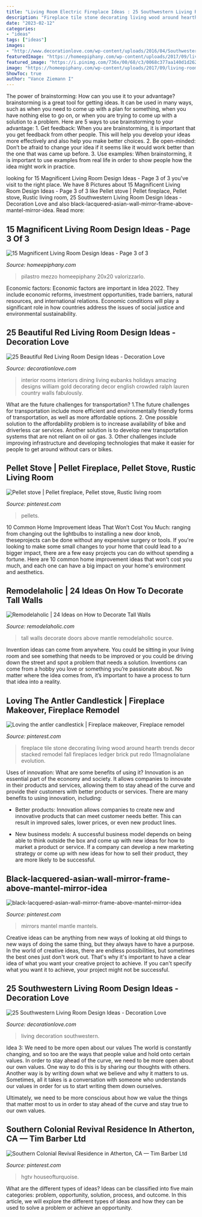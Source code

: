 ```yaml
---
title: "Living Room Electric Fireplace Ideas : 25 Southwestern Living Room Design Ideas"
description: "Fireplace tile stone decorating living wood around hearth trends decor stacked remodel fall fireplaces ledger brick put redo 11magnolialane evolution"
date: "2023-02-12"
categories:
- "ideas"
tags: ["ideas"]
images:
- "http://www.decorationlove.com/wp-content/uploads/2016/04/Southwestern-Living-Room-Design-Inspiration.jpg"
featuredImage: "https://homeepiphany.com/wp-content/uploads/2017/09/living-rooms_412-768x1025.jpg"
featured_image: "https://i.pinimg.com/736x/00/68/c3/0068c377aa140d1d262377ca3ebe7d6d--fireplace-living-rooms-wall-fireplaces.jpg"
image: "https://homeepiphany.com/wp-content/uploads/2017/09/living-rooms_412-768x1025.jpg"
ShowToc: true
author: "Vance Ziemann I"
---
```



The power of brainstorming: How can you use it to your advantage?
brainstorming is a great tool for getting ideas. It can be used in many ways, such as when you need to come up with a plan for something, when you have nothing else to go on, or when you are trying to come up with a solution to a problem. Here are 5 ways to use brainstorming to your advantage: 1. Get feedback: When you are brainstorming, it is important that you get feedback from other people. This will help you develop your ideas more effectively and also help you make better choices. 2. Be open-minded: Don’t be afraid to change your idea if it seems like it would work better than the one that was came up before. 3. Use examples: When brainstorming, it is important to use examples from real life in order to show people how the idea might work in practice. 
	

		
looking for 15 Magnificent Living Room Design Ideas - Page 3 of 3 you've visit to the right place. We have 8 Pictures about 15 Magnificent Living Room Design Ideas - Page 3 of 3 like Pellet stove | Pellet fireplace, Pellet stove, Rustic living room, 25 Southwestern Living Room Design Ideas - Decoration Love and also black-lacquered-asian-wall-mirror-frame-above-mantel-mirror-idea. Read more:
		
    
## 15 Magnificent Living Room Design Ideas - Page 3 Of 3

<img loading=lazy src="https://homeepiphany.com/wp-content/uploads/2017/09/living-rooms_412-768x1025.jpg" onerror="this.onerror=null;this.src='https://tse3.mm.bing.net/th?id=OIP.Uj5f9KTiLmHD_kO8jnUMIQHaJ4&amp;pid=15.1';" alt="15 Magnificent Living Room Design Ideas - Page 3 of 3">

_Source: homeepiphany.com_

>pilastro mezzo homeepiphany 20x20 valorizzarlo. 

	

Economic factors:
Economic factors are important in Idea 2022. They include economic reforms, investment opportunities, trade barriers, natural resources, and international relations. Economic conditions will play a significant role in how countries address the issues of social justice and environmental sustainability.

    
## 25 Beautiful Red Living Room Design Ideas - Decoration Love

<img loading=lazy src="http://www.decorationlove.com/wp-content/uploads/2016/09/Red-and-Gold-Dining-Room.jpg" onerror="this.onerror=null;this.src='https://tse2.mm.bing.net/th?id=OIP.xXgUrcfcJljOkzGdM1yGBAHaKH&amp;pid=15.1';" alt="25 Beautiful Red Living Room Design Ideas - Decoration Love">

_Source: decorationlove.com_

>interior rooms interiors dining living eubanks holidays amazing designs william gold decorating decor english crowded ralph lauren country walls fabulously. 

	

What are the future challenges for transportation?
1.The future challenges for transportation include more efficient and environmentally friendly forms of transportation, as well as more affordable options. 
2. One possible solution to the affordability problem is to increase availability of bike and driverless car services. Another solution is to develop new transportation systems that are not reliant on oil or gas. 
3. Other challenges include improving infrastructure and developing technologies that make it easier for people to get around without cars or bikes.

    
## Pellet Stove | Pellet Fireplace, Pellet Stove, Rustic Living Room

<img loading=lazy src="https://i.pinimg.com/736x/f9/73/9d/f9739d6fca8b1dbda4a9bcb2faae86eb.jpg" onerror="this.onerror=null;this.src='https://tse1.mm.bing.net/th?id=OIP.1tSv_kuQSrMYZxWe7QEufwHaJ3&amp;pid=15.1';" alt="Pellet stove | Pellet fireplace, Pellet stove, Rustic living room">

_Source: pinterest.com_

>pellets. 

	

10 Common Home Improvement Ideas That Won’t Cost You Much: ranging from changing out the lightbulbs to installing a new door knob, theseprojects can be done without any expensive surgery or tools.
If you're looking to make some small changes to your home that could lead to a bigger impact, there are a few easy projects you can do without spending a fortune. Here are 10 common home improvement ideas that won't cost you much, and each one can have a big impact on your home's environment and aesthetics.

    
## Remodelaholic | 24 Ideas On How To Decorate Tall Walls

<img loading=lazy src="http://www.remodelaholic.com/wp-content/uploads/2015/07/doors-above-mantle.jpg" onerror="this.onerror=null;this.src='https://tse2.mm.bing.net/th?id=OIP.QGOmIjYhKqtmdsxZrrL-1gHaLz&amp;pid=15.1';" alt="Remodelaholic | 24 Ideas on How to Decorate Tall Walls">

_Source: remodelaholic.com_

>tall walls decorate doors above mantle remodelaholic source. 

	

Invention ideas can come from anywhere. You could be sitting in your living room and see something that needs to be improved or you could be driving down the street and spot a problem that needs a solution. Inventions can come from a hobby you love or something you’re passionate about. No matter where the idea comes from, it’s important to have a process to turn that idea into a reality.

    
## Loving The Antler Candlestick | Fireplace Makeover, Fireplace Remodel

<img loading=lazy src="https://i.pinimg.com/736x/5e/d5/8b/5ed58bd35b957d28c2d81ebbec972b8f--tiled-fireplace-fireplace-redo.jpg" onerror="this.onerror=null;this.src='https://tse3.mm.bing.net/th?id=OIP.w2H4pMyChwPkBAvqiocaZQHaLC&amp;pid=15.1';" alt="Loving the antler candlestick | Fireplace makeover, Fireplace remodel">

_Source: pinterest.com_

>fireplace tile stone decorating living wood around hearth trends decor stacked remodel fall fireplaces ledger brick put redo 11magnolialane evolution. 

	

Uses of innovation: What are some benefits of using it?
Innovation is an essential part of the economy and society. It allows companies to innovate in their products and services, allowing them to stay ahead of the curve and provide their customers with better products or services. There are many benefits to using innovation, including: 
- Better products: Innovation allows companies to create new and innovative products that can meet customer needs better. This can result in improved sales, lower prices, or even new product lines.

- New business models: A successful business model depends on being able to think outside the box and come up with new ideas for how to market a product or service. If a company can develop a new marketing strategy or come up with new ideas for how to sell their product, they are more likely to be successful.

    
## Black-lacquered-asian-wall-mirror-frame-above-mantel-mirror-idea

<img loading=lazy src="https://i.pinimg.com/736x/00/68/c3/0068c377aa140d1d262377ca3ebe7d6d--fireplace-living-rooms-wall-fireplaces.jpg" onerror="this.onerror=null;this.src='https://tse4.mm.bing.net/th?id=OIP.uPTenZVH-k6-arPK760qrQHaLH&amp;pid=15.1';" alt="black-lacquered-asian-wall-mirror-frame-above-mantel-mirror-idea">

_Source: pinterest.com_

>mirrors mantel mantle mantels. 

	

Creative ideas can be anything from new ways of looking at old things to new ways of doing the same thing, but they always have to have a purpose. In the world of creative ideas, there are endless possibilities, but sometimes the best ones just don't work out. That's why it's important to have a clear idea of what you want your creative project to achieve. If you can't specify what you want it to achieve, your project might not be successful.

    
## 25 Southwestern Living Room Design Ideas - Decoration Love

<img loading=lazy src="http://www.decorationlove.com/wp-content/uploads/2016/04/Southwestern-Living-Room-Design-Inspiration.jpg" onerror="this.onerror=null;this.src='https://tse4.mm.bing.net/th?id=OIP.fRcPORZluzOqJW0hcShp6gHaJ4&amp;pid=15.1';" alt="25 Southwestern Living Room Design Ideas - Decoration Love">

_Source: decorationlove.com_

>living decoration southwestern. 

	

Idea 3: We need to be more open about our values
The world is constantly changing, and so too are the ways that people value and hold onto certain values. In order to stay ahead of the curve, we need to be more open about our own values.
One way to do this is by sharing our thoughts with others. Another way is by writing down what we believe and why it matters to us. Sometimes, all it takes is a conversation with someone who understands our values in order for us to start writing them down ourselves.

Ultimately, we need to be more conscious about how we value the things that matter most to us in order to stay ahead of the curve and stay true to our own values.

    
## Southern Colonial Revival Residence In Atherton, CA — Tim Barber Ltd

<img loading=lazy src="https://i.pinimg.com/736x/7d/55/61/7d5561b1c9003ce074cc2f2fb5852b98.jpg" onerror="this.onerror=null;this.src='https://tse3.mm.bing.net/th?id=OIP.CyIJXQO3e74ByginmMU7eAHaLH&amp;pid=15.1';" alt="Southern Colonial Revival Residence in Atherton, CA — Tim Barber Ltd">

_Source: pinterest.com_

>hgtv houseofturquoise. 

	

What are the different types of ideas?
Ideas can be classified into five main categories: problem, opportunity, solution, process, and outcome. In this article, we will explore the different types of ideas and how they can be used to solve a problem or achieve an opportunity.

